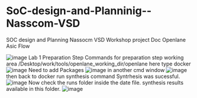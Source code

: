 # SoC-design-and-Planninig--Nasscom-VSD
SOC design and Planning Nassocm VSD Workshop project Doc
Openlane Asic Flow

![image](https://github.com/Arul-Github/SoC-design-and-Planninig--Nasscom-VSD/assets/113671884/edbb7d81-13ee-4900-9bb9-b4ee95d1426e)
Lab 1
Preparation Step
Commands for preparation step
working area
/Desktop/work/tools/openlane_working_dir/openlane
here type docker
![image](https://github.com/Arul-Github/SoC-design-and-Planninig--Nasscom-VSD/assets/113671884/131994a2-d271-4d9a-8cdd-e666f13c5101)
Need to add Packages 
![image](https://github.com/Arul-Github/SoC-design-and-Planninig--Nasscom-VSD/assets/113671884/d4b9731e-08c7-49b6-ab2d-afe0f69a8f9f)
in another cmd window
![image](https://github.com/Arul-Github/SoC-design-and-Planninig--Nasscom-VSD/assets/113671884/ac9d0a64-bb2d-4a3e-8a95-208c20faefbf)
then back to docker run synthesis command
Syntrhesis was sucessful. 
![image](https://github.com/Arul-Github/SoC-design-and-Planninig--Nasscom-VSD/assets/113671884/61213765-df1f-4bd0-9f95-444ca7b479f4)
Now check the runs folder inside the date file. synthesis results available in this folder.
![image](https://github.com/Arul-Github/SoC-design-and-Planninig--Nasscom-VSD/assets/113671884/25189fdd-1eec-40e3-ace1-4470d84c5165)
